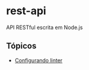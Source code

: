 # rest-api

API RESTful escrita em Node.js

## Tópicos

- [Configurando linter](https://github.com/xl-solutions/denis-bernardo/rest-api/blob/master/docs/lint.md)
